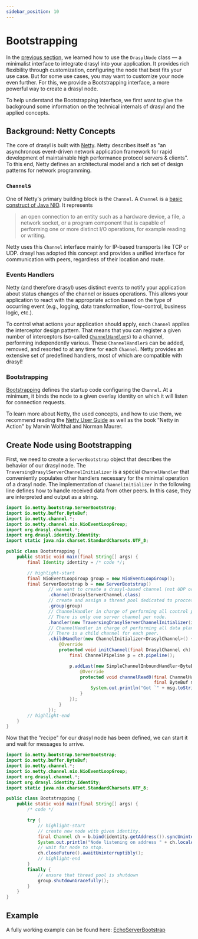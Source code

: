 ```yaml
---
sidebar_position: 10
---
```

# Bootstrapping

In the [previous section](../getting-started.md), we learned how to use the `DrasylNode` class — a
minimalist interface to integrate drasyl into your application.
It provides rich flexibility through customization, configuring the node that best fits your use case.
But for some use cases, you may want to customize your node even further.
For this, we provide a Bootstrapping interface, a more powerful way to create a drasyl node.

To help understand the Bootstrapping interface, we first want to give the background some information on
the technical internals of drasyl and the applied concepts.

## Background: Netty Concepts

The core of drasyl is built with [Netty](https://netty.io/).
Netty describes itself as "an asynchronous event-driven network application framework for rapid
development of maintainable high performance protocol servers & clients".
To this end, Netty defines an architectural model and a rich set of design patterns for network
programming.

### `Channel`s

One of Netty's primary building block is the `Channel`. A `Channel` is a [basic construct of Java NIO](https://docs.oracle.com/javase/7/docs/api/java/nio/channels/Channel.html).
It represents
> an open connection to an entity such as a hardware device, a file, a  network socket, or a program
> component that is capable of performing  one or more distinct I/O operations, for example reading
> or writing.

Netty uses this `Channel` interface mainly for IP-based transports like TCP or UDP.
drasyl has adopted this concept and provides a unified interface for communication with peers, regardless of their location and route.

### Events Handlers

Netty (and therefore drasyl) uses distinct events to notify your application about status changes of the channel or issues operations.
This allows your application to react with the appropriate action based on the type of occurring event (e.g., logging, data transformation, flow-control, business logic, etc.).

To control what actions your application should apply, each `Channel` applies the interceptor design pattern.
That means that you can register a given number of interceptors (so-called [`ChannelHandler`](https://livebook.manning.com/book/netty-in-action/chapter-6/)s) to a channel, performing independently various.
These `ChannelHandler`s can be added, removed, and resorted to at any time for each `Channel`.
Netty provides an extensive set of predefined handlers, most of which are compatible with drasyl!

### Bootstrapping

[Bootstrapping](https://livebook.manning.com/book/netty-in-action/chapter-8/) defines the startup code configuring the `Channel`.
At a minimum, it binds the node to a given overlay identity on which it will listen for connection requests.

To learn more about Netty, the used concepts, and how to use them, we recommend reading the
[Netty User Guide](https://netty.io/wiki/user-guide.html) as well as the book "Netty in Action" by
Marvin Wolfthal and Norman Maurer.

## Create Node using Bootstrapping

First, we need to create a `ServerBootstrap` object that describes the behavior of our drasyl node.
The `TraversingDrasylServerChannelInitializer` is a special `ChannelHandler` that conveniently
populates other handlers necessary for the minimal operation of a drasyl node.
The implementation of `ChannelInitializer` in the following line defines how to handle received data
from other peers. In this case, they are interpreted and output as a string.

```java title="Bootstrapping.class"
import io.netty.bootstrap.ServerBootstrap;
import io.netty.buffer.ByteBuf;
import io.netty.channel.*;
import io.netty.channel.nio.NioEventLoopGroup;
import org.drasyl.channel.*;
import org.drasyl.identity.Identity;
import static java.nio.charset.StandardCharsets.UTF_8;

public class Bootstrapping {
    public static void main(final String[] args) {
        final Identity identity = /* code */;

        // highlight-start
        final NioEventLoopGroup group = new NioEventLoopGroup();
        final ServerBootstrap b = new ServerBootstrap()
                // we want to create a drasyl-based channel (not UDP or TCP).
                .channel(DrasylServerChannel.class)
                // create and assign a thread pool dedicated to proccess in- and outbound data.
                .group(group)
                // ChannelHandler in charge of performing all control plane-related operations.
                // There is only one server channel per node.
                .handler(new TraversingDrasylServerChannelInitializer(identity))
                // ChannelHandler in charge of performing all data plane-related operations.
                // There is a child channel for each peer.
                .childHandler(new ChannelInitializer<DrasylChannel>() {
                    @Override
                    protected void initChannel(final DrasylChannel ch) {
                        final ChannelPipeline p = ch.pipeline();

                        p.addLast(new SimpleChannelInboundHandler<ByteBuf>() {
                            @Override
                            protected void channelRead0(final ChannelHandlerContext ctx,
                                                        final ByteBuf msg) {
                                System.out.println("Got `" + msg.toString(UTF_8) + "` from `" + ctx.channel().remoteAddress() + "`");
                            }
                        });
                    }
                });
        // highlight-end
    }
}
```

Now that the "recipe" for our drasyl node has been defined, we can start it and wait for messages to
arrive.

```java title="Bootstrapping.class"
import io.netty.bootstrap.ServerBootstrap;
import io.netty.buffer.ByteBuf;
import io.netty.channel.*;
import io.netty.channel.nio.NioEventLoopGroup;
import org.drasyl.channel.*;
import org.drasyl.identity.Identity;
import static java.nio.charset.StandardCharsets.UTF_8;

public class Bootstrapping {
    public static void main(final String[] args) {
        /* code */

        try {
            // highlight-start
            // create new node with given identity.
            final Channel ch = b.bind(identity.getAddress()).syncUninterruptibly().channel();
            System.out.println("Node listening on address " + ch.localAddress());
            // wait for node to stop.
            ch.closeFuture().awaitUninterruptibly();
            // highlight-end
        }
        finally {
            // ensure that thread pool is shutdown
            group.shutdownGracefully();
        }
    }
}

```

## Example

A fully working example can be found
here: [EchoServerBootstrap](https://github.com/drasyl/drasyl/blob/master/drasyl-examples/src/main/java/org/drasyl/example/echo/EchoServerBootstrap.java)

